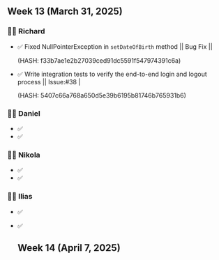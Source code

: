 
## Week 13 (March 31, 2025)


### 🧑‍💻 Richard
- ✅ Fixed NullPointerException in `setDateOfBirth` method || Bug Fix ||

  (HASH: f33b7ae1e2b27039ced91dc5591f547974391c6a)

- ✅ Write integration tests to verify the end-to-end login and logout process || Issue:#38 |

  (HASH: 5407c66a768a650d5e39b6195b81746b765931b6)

### 🧑‍💻 Daniel
- ✅ 
- ✅ 

### 🧑‍💻 Nikola
- ✅ 
- ✅ 

### 🧑‍💻 Ilias
- ✅ 
- ✅


  ## Week 14 (April 7, 2025)
